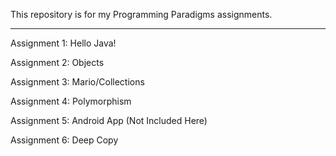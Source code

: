 This repository is for my Programming Paradigms assignments.

---------------------------------------------------------------------

Assignment 1: Hello Java!

Assignment 2: Objects

Assignment 3: Mario/Collections

Assignment 4: Polymorphism

Assignment 5: Android App (Not Included Here)

Assignment 6: Deep Copy
